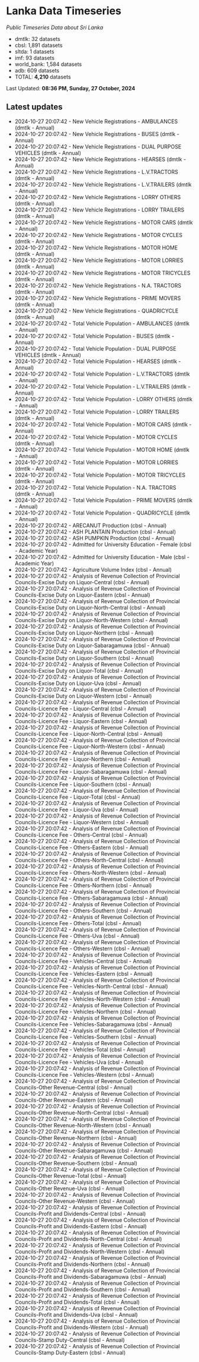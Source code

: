 # Lanka Data Timeseries
*Public Timeseries Data about Sri Lanka*

* dmtlk: 32 datasets
* cbsl: 1,891 datasets
* sltda: 1 datasets
* imf: 93 datasets
* world_bank: 1,584 datasets
* adb: 609 datasets
* TOTAL: **4,210** datasets

Last Updated: **08:36 PM, Sunday, 27 October, 2024**

## Latest updates

* 2024-10-27 20:07:42 - New Vehicle Registrations - AMBULANCES (dmtlk - Annual)
* 2024-10-27 20:07:42 - New Vehicle Registrations - BUSES (dmtlk - Annual)
* 2024-10-27 20:07:42 - New Vehicle Registrations - DUAL PURPOSE VEHICLES (dmtlk - Annual)
* 2024-10-27 20:07:42 - New Vehicle Registrations - HEARSES (dmtlk - Annual)
* 2024-10-27 20:07:42 - New Vehicle Registrations - L.V.TRACTORS (dmtlk - Annual)
* 2024-10-27 20:07:42 - New Vehicle Registrations - L.V.TRAILERS (dmtlk - Annual)
* 2024-10-27 20:07:42 - New Vehicle Registrations - LORRY OTHERS (dmtlk - Annual)
* 2024-10-27 20:07:42 - New Vehicle Registrations - LORRY TRAILERS (dmtlk - Annual)
* 2024-10-27 20:07:42 - New Vehicle Registrations - MOTOR CARS (dmtlk - Annual)
* 2024-10-27 20:07:42 - New Vehicle Registrations - MOTOR CYCLES (dmtlk - Annual)
* 2024-10-27 20:07:42 - New Vehicle Registrations - MOTOR HOME (dmtlk - Annual)
* 2024-10-27 20:07:42 - New Vehicle Registrations - MOTOR LORRIES (dmtlk - Annual)
* 2024-10-27 20:07:42 - New Vehicle Registrations - MOTOR TRICYCLES (dmtlk - Annual)
* 2024-10-27 20:07:42 - New Vehicle Registrations - N.A. TRACTORS (dmtlk - Annual)
* 2024-10-27 20:07:42 - New Vehicle Registrations - PRIME MOVERS (dmtlk - Annual)
* 2024-10-27 20:07:42 - New Vehicle Registrations - QUADRICYCLE (dmtlk - Annual)
* 2024-10-27 20:07:42 - Total Vehicle Population - AMBULANCES (dmtlk - Annual)
* 2024-10-27 20:07:42 - Total Vehicle Population - BUSES (dmtlk - Annual)
* 2024-10-27 20:07:42 - Total Vehicle Population - DUAL PURPOSE VEHICLES (dmtlk - Annual)
* 2024-10-27 20:07:42 - Total Vehicle Population - HEARSES (dmtlk - Annual)
* 2024-10-27 20:07:42 - Total Vehicle Population - L.V.TRACTORS (dmtlk - Annual)
* 2024-10-27 20:07:42 - Total Vehicle Population - L.V.TRAILERS (dmtlk - Annual)
* 2024-10-27 20:07:42 - Total Vehicle Population - LORRY OTHERS (dmtlk - Annual)
* 2024-10-27 20:07:42 - Total Vehicle Population - LORRY TRAILERS (dmtlk - Annual)
* 2024-10-27 20:07:42 - Total Vehicle Population - MOTOR CARS (dmtlk - Annual)
* 2024-10-27 20:07:42 - Total Vehicle Population - MOTOR CYCLES (dmtlk - Annual)
* 2024-10-27 20:07:42 - Total Vehicle Population - MOTOR HOME (dmtlk - Annual)
* 2024-10-27 20:07:42 - Total Vehicle Population - MOTOR LORRIES (dmtlk - Annual)
* 2024-10-27 20:07:42 - Total Vehicle Population - MOTOR TRICYCLES (dmtlk - Annual)
* 2024-10-27 20:07:42 - Total Vehicle Population - N.A. TRACTORS (dmtlk - Annual)
* 2024-10-27 20:07:42 - Total Vehicle Population - PRIME MOVERS (dmtlk - Annual)
* 2024-10-27 20:07:42 - Total Vehicle Population - QUADRICYCLE (dmtlk - Annual)
* 2024-10-27 20:07:42 - ARECANUT Production (cbsl - Annual)
* 2024-10-27 20:07:42 - ASH PLANTAIN Production (cbsl - Annual)
* 2024-10-27 20:07:42 - ASH PUMPKIN Production (cbsl - Annual)
* 2024-10-27 20:07:42 - Admitted for University Education - Female (cbsl - Academic Year)
* 2024-10-27 20:07:42 - Admitted for University Education - Male (cbsl - Academic Year)
* 2024-10-27 20:07:42 - Agriculture Volume Index (cbsl - Annual)
* 2024-10-27 20:07:42 - Analysis of Revenue Collection of Provincial Councils-Excise Duty on Liquor-Central (cbsl - Annual)
* 2024-10-27 20:07:42 - Analysis of Revenue Collection of Provincial Councils-Excise Duty on Liquor-Eastern (cbsl - Annual)
* 2024-10-27 20:07:42 - Analysis of Revenue Collection of Provincial Councils-Excise Duty on Liquor-North-Central (cbsl - Annual)
* 2024-10-27 20:07:42 - Analysis of Revenue Collection of Provincial Councils-Excise Duty on Liquor-North-Western (cbsl - Annual)
* 2024-10-27 20:07:42 - Analysis of Revenue Collection of Provincial Councils-Excise Duty on Liquor-Northern (cbsl - Annual)
* 2024-10-27 20:07:42 - Analysis of Revenue Collection of Provincial Councils-Excise Duty on Liquor-Sabaragamuwa (cbsl - Annual)
* 2024-10-27 20:07:42 - Analysis of Revenue Collection of Provincial Councils-Excise Duty on Liquor-Southern (cbsl - Annual)
* 2024-10-27 20:07:42 - Analysis of Revenue Collection of Provincial Councils-Excise Duty on Liquor-Total (cbsl - Annual)
* 2024-10-27 20:07:42 - Analysis of Revenue Collection of Provincial Councils-Excise Duty on Liquor-Uva (cbsl - Annual)
* 2024-10-27 20:07:42 - Analysis of Revenue Collection of Provincial Councils-Excise Duty on Liquor-Western (cbsl - Annual)
* 2024-10-27 20:07:42 - Analysis of Revenue Collection of Provincial Councils-Licence Fee - Liquor-Central (cbsl - Annual)
* 2024-10-27 20:07:42 - Analysis of Revenue Collection of Provincial Councils-Licence Fee - Liquor-Eastern (cbsl - Annual)
* 2024-10-27 20:07:42 - Analysis of Revenue Collection of Provincial Councils-Licence Fee - Liquor-North-Central (cbsl - Annual)
* 2024-10-27 20:07:42 - Analysis of Revenue Collection of Provincial Councils-Licence Fee - Liquor-North-Western (cbsl - Annual)
* 2024-10-27 20:07:42 - Analysis of Revenue Collection of Provincial Councils-Licence Fee - Liquor-Northern (cbsl - Annual)
* 2024-10-27 20:07:42 - Analysis of Revenue Collection of Provincial Councils-Licence Fee - Liquor-Sabaragamuwa (cbsl - Annual)
* 2024-10-27 20:07:42 - Analysis of Revenue Collection of Provincial Councils-Licence Fee - Liquor-Southern (cbsl - Annual)
* 2024-10-27 20:07:42 - Analysis of Revenue Collection of Provincial Councils-Licence Fee - Liquor-Total (cbsl - Annual)
* 2024-10-27 20:07:42 - Analysis of Revenue Collection of Provincial Councils-Licence Fee - Liquor-Uva (cbsl - Annual)
* 2024-10-27 20:07:42 - Analysis of Revenue Collection of Provincial Councils-Licence Fee - Liquor-Western (cbsl - Annual)
* 2024-10-27 20:07:42 - Analysis of Revenue Collection of Provincial Councils-Licence Fee - Others-Central (cbsl - Annual)
* 2024-10-27 20:07:42 - Analysis of Revenue Collection of Provincial Councils-Licence Fee - Others-Eastern (cbsl - Annual)
* 2024-10-27 20:07:42 - Analysis of Revenue Collection of Provincial Councils-Licence Fee - Others-North-Central (cbsl - Annual)
* 2024-10-27 20:07:42 - Analysis of Revenue Collection of Provincial Councils-Licence Fee - Others-North-Western (cbsl - Annual)
* 2024-10-27 20:07:42 - Analysis of Revenue Collection of Provincial Councils-Licence Fee - Others-Northern (cbsl - Annual)
* 2024-10-27 20:07:42 - Analysis of Revenue Collection of Provincial Councils-Licence Fee - Others-Sabaragamuwa (cbsl - Annual)
* 2024-10-27 20:07:42 - Analysis of Revenue Collection of Provincial Councils-Licence Fee - Others-Southern (cbsl - Annual)
* 2024-10-27 20:07:42 - Analysis of Revenue Collection of Provincial Councils-Licence Fee - Others-Total (cbsl - Annual)
* 2024-10-27 20:07:42 - Analysis of Revenue Collection of Provincial Councils-Licence Fee - Others-Uva (cbsl - Annual)
* 2024-10-27 20:07:42 - Analysis of Revenue Collection of Provincial Councils-Licence Fee - Others-Western (cbsl - Annual)
* 2024-10-27 20:07:42 - Analysis of Revenue Collection of Provincial Councils-Licence Fee - Vehicles-Central (cbsl - Annual)
* 2024-10-27 20:07:42 - Analysis of Revenue Collection of Provincial Councils-Licence Fee - Vehicles-Eastern (cbsl - Annual)
* 2024-10-27 20:07:42 - Analysis of Revenue Collection of Provincial Councils-Licence Fee - Vehicles-North-Central (cbsl - Annual)
* 2024-10-27 20:07:42 - Analysis of Revenue Collection of Provincial Councils-Licence Fee - Vehicles-North-Western (cbsl - Annual)
* 2024-10-27 20:07:42 - Analysis of Revenue Collection of Provincial Councils-Licence Fee - Vehicles-Northern (cbsl - Annual)
* 2024-10-27 20:07:42 - Analysis of Revenue Collection of Provincial Councils-Licence Fee - Vehicles-Sabaragamuwa (cbsl - Annual)
* 2024-10-27 20:07:42 - Analysis of Revenue Collection of Provincial Councils-Licence Fee - Vehicles-Southern (cbsl - Annual)
* 2024-10-27 20:07:42 - Analysis of Revenue Collection of Provincial Councils-Licence Fee - Vehicles-Total (cbsl - Annual)
* 2024-10-27 20:07:42 - Analysis of Revenue Collection of Provincial Councils-Licence Fee - Vehicles-Uva (cbsl - Annual)
* 2024-10-27 20:07:42 - Analysis of Revenue Collection of Provincial Councils-Licence Fee - Vehicles-Western (cbsl - Annual)
* 2024-10-27 20:07:42 - Analysis of Revenue Collection of Provincial Councils-Other Revenue-Central (cbsl - Annual)
* 2024-10-27 20:07:42 - Analysis of Revenue Collection of Provincial Councils-Other Revenue-Eastern (cbsl - Annual)
* 2024-10-27 20:07:42 - Analysis of Revenue Collection of Provincial Councils-Other Revenue-North-Central (cbsl - Annual)
* 2024-10-27 20:07:42 - Analysis of Revenue Collection of Provincial Councils-Other Revenue-North-Western (cbsl - Annual)
* 2024-10-27 20:07:42 - Analysis of Revenue Collection of Provincial Councils-Other Revenue-Northern (cbsl - Annual)
* 2024-10-27 20:07:42 - Analysis of Revenue Collection of Provincial Councils-Other Revenue-Sabaragamuwa (cbsl - Annual)
* 2024-10-27 20:07:42 - Analysis of Revenue Collection of Provincial Councils-Other Revenue-Southern (cbsl - Annual)
* 2024-10-27 20:07:42 - Analysis of Revenue Collection of Provincial Councils-Other Revenue-Total (cbsl - Annual)
* 2024-10-27 20:07:42 - Analysis of Revenue Collection of Provincial Councils-Other Revenue-Uva (cbsl - Annual)
* 2024-10-27 20:07:42 - Analysis of Revenue Collection of Provincial Councils-Other Revenue-Western (cbsl - Annual)
* 2024-10-27 20:07:42 - Analysis of Revenue Collection of Provincial Councils-Profit and Dividends-Central (cbsl - Annual)
* 2024-10-27 20:07:42 - Analysis of Revenue Collection of Provincial Councils-Profit and Dividends-Eastern (cbsl - Annual)
* 2024-10-27 20:07:42 - Analysis of Revenue Collection of Provincial Councils-Profit and Dividends-North-Central (cbsl - Annual)
* 2024-10-27 20:07:42 - Analysis of Revenue Collection of Provincial Councils-Profit and Dividends-North-Western (cbsl - Annual)
* 2024-10-27 20:07:42 - Analysis of Revenue Collection of Provincial Councils-Profit and Dividends-Northern (cbsl - Annual)
* 2024-10-27 20:07:42 - Analysis of Revenue Collection of Provincial Councils-Profit and Dividends-Sabaragamuwa (cbsl - Annual)
* 2024-10-27 20:07:42 - Analysis of Revenue Collection of Provincial Councils-Profit and Dividends-Southern (cbsl - Annual)
* 2024-10-27 20:07:42 - Analysis of Revenue Collection of Provincial Councils-Profit and Dividends-Total (cbsl - Annual)
* 2024-10-27 20:07:42 - Analysis of Revenue Collection of Provincial Councils-Profit and Dividends-Uva (cbsl - Annual)
* 2024-10-27 20:07:42 - Analysis of Revenue Collection of Provincial Councils-Profit and Dividends-Western (cbsl - Annual)
* 2024-10-27 20:07:42 - Analysis of Revenue Collection of Provincial Councils-Stamp Duty-Central (cbsl - Annual)
* 2024-10-27 20:07:42 - Analysis of Revenue Collection of Provincial Councils-Stamp Duty-Eastern (cbsl - Annual)